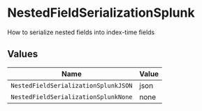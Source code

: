 # NestedFieldSerializationSplunk

How to serialize nested fields into index-time fields


## Values

| Name                                 | Value                                |
| ------------------------------------ | ------------------------------------ |
| `NestedFieldSerializationSplunkJSON` | json                                 |
| `NestedFieldSerializationSplunkNone` | none                                 |